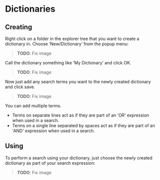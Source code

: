 # Dictionaries

## Creating
Right click on a folder in the explorer tree that you want to create a dictionary in. Choose ‘New/Dictionary’ from the popup menu:

> **TODO**: Fix image

Call the dictionary something like ‘My Dictionary’ and click OK.

> **TODO**: Fix image

Now just add any search terms you want to the newly created dictionary and click save.

> **TODO**: Fix image

You can add multiple terms.

* Terms on separate lines act as if they are part of an 'OR' expression when used in a search.
* Terms on a single line separated by spaces act as if they are part of an 'AND' expression when used in a search.

## Using
To perform a search using your dictionary, just choose the newly created dictionary as part of your search expression:

> **TODO**: Fix image
